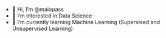 - 👋 Hi, I’m @maiopass
- 👀 I’m interested in Data Science
- 🌱 I’m currently learning Machine Learning (Supervised and Unsupervised Learning)


<!---
maiopass/maiopass is a ✨ special ✨ repository because its `README.md` (this file) appears on your GitHub profile.
You can click the Preview link to take a look at your changes.
--->
